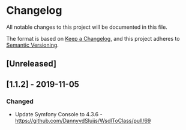 # Changelog
All notable changes to this project will be documented in this file.

The format is based on [Keep a Changelog](https://keepachangelog.com/en/1.0.0/),
and this project adheres to [Semantic Versioning](https://semver.org/spec/v2.0.0.html).

## [Unreleased]

## [1.1.2] - 2019-11-05
### Changed
- Update Symfony Console to 4.3.6 - https://github.com/DannyvdSluijs/WsdlToClass/pull/69